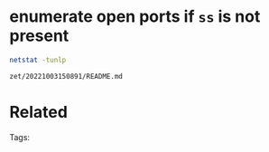 # enumerate open ports if `ss` is not present
```bash
netstat -tunlp
```

` zet/20221003150891/README.md `

# Related


Tags:

    
